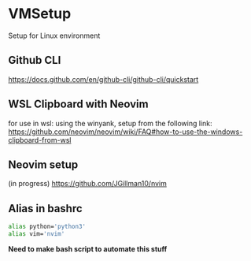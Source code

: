 # VMSetup
Setup for Linux environment

## Github CLI
https://docs.github.com/en/github-cli/github-cli/quickstart

## WSL Clipboard with Neovim
for use in wsl: using the winyank, setup from the following link: https://github.com/neovim/neovim/wiki/FAQ#how-to-use-the-windows-clipboard-from-wsl

## Neovim setup
(in progress) https://github.com/JGillman10/nvim

## Alias in bashrc
```bash
alias python='python3'
alias vim='nvim'
```

**Need to make bash script to automate this stuff**
